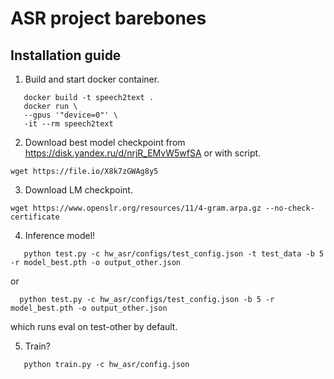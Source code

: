 # ASR project barebones

## Installation guide

1. Build and start docker container.
```shell
   docker build -t speech2text .
   docker run \
   --gpus '"device=0"' \
   -it --rm speech2text
```

2. Download best model checkpoint from https://disk.yandex.ru/d/nrjR_EMvW5wfSA or with script.
```shell
wget https://file.io/X8k7zGWAg8y5
```

3. Download LM checkpoint.
```shell
wget https://www.openslr.org/resources/11/4-gram.arpa.gz --no-check-certificate
```

4. Inference model!
```shell
   python test.py -c hw_asr/configs/test_config.json -t test_data -b 5 -r model_best.pth -o output_other.json
```
or 
```shell
  python test.py -c hw_asr/configs/test_config.json -b 5 -r model_best.pth -o output_other.json
```
which runs eval on test-other by default.

5. Train?
```shell
   python train.py -c hw_asr/config.json
```
